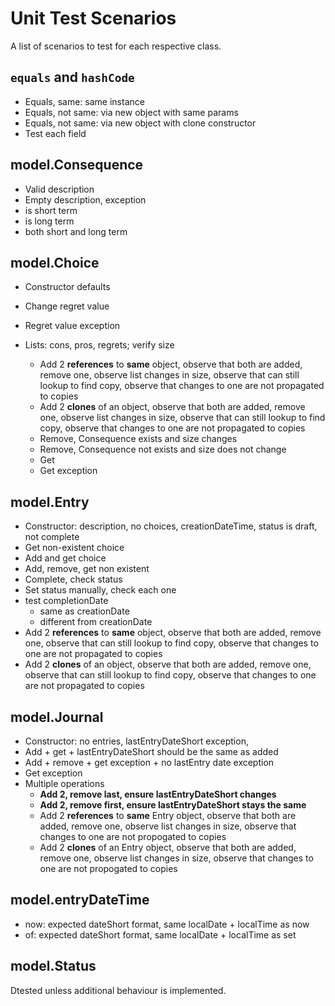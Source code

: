 # Unit Test Scenarios

A list of scenarios to test for each respective class.

## `equals` and `hashCode`

- Equals, same: same instance
- Equals, not same: via new object with same params
- Equals, not same: via new object with clone constructor
- Test each field

## model.Consequence

- Valid description
- Empty description, exception
- is short term
- is long term
- both short and long term

## model.Choice

- Constructor defaults
- Change regret value
- Regret value exception
- Lists: cons, pros, regrets; verify size

  - Add 2 **references** to **same** object, observe that both are added, remove one, observe list changes in size, observe that can still lookup to find copy, observe that changes to one are not propagated to copies
  - Add 2 **clones** of an object, observe that both are added, remove one, observe list changes in size, observe that can still lookup to find copy, observe that changes to one are not propagated to copies
  - Remove, Consequence exists and size changes
  - Remove, Consequence not exists and size does not change
  - Get
  - Get exception

## model.Entry

- Constructor: description, no choices, creationDateTime, status is draft, not complete
- Get non-existent choice
- Add and get choice
- Add, remove, get non existent
- Complete, check status
- Set status manually, check each one
- test completionDate
  - same as creationDate
  - different from creationDate
- Add 2 **references** to **same** object, observe that both are added, remove one, observe that can still lookup to find copy, observe that changes to one are not propagated to copies
- Add 2 **clones** of an object, observe that both are added, remove one, observe that can still lookup to find copy, observe that changes to one are not propagated to copies

## model.Journal

- Constructor: no entries, lastEntryDateShort exception,
- Add + get + lastEntryDateShort should be the same as added
- Add + remove + get exception + no lastEntry date exception
- Get exception
- Multiple operations
  - **Add 2, remove last, ensure lastEntryDateShort changes**
  - **Add 2, remove first, ensure lastEntryDateShort stays the same**
  - Add 2 **references** to **same** Entry object, observe that both are added, remove one, observe list changes in size, observe that changes to one are not propogated to copies
  - Add 2 **clones** of an Entry object, observe that both are added, remove one, observe list changes in size, observe that changes to one are not propogated to copies

## model.entryDateTime

- now: expected dateShort format, same localDate + localTime as now
- of: expected dateShort format, same localDate + localTime as set

## model.Status

Dtested unless additional behaviour is implemented.

